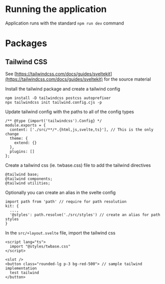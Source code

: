 # Running the application

Application runs with the standard `npm run dev` command

# Packages

## Tailwind CSS

See [https://tailwindcss.com/docs/guides/sveltekit](https://tailwindcss.com/docs/guides/sveltekit) for the source material

Install the tailwind package and create a tailwind config

```
npm install -D tailwindcss postcss autoprefixer
npx tailwindcss init tailwind.config.cjs -p
```

Update tailwind config with the paths to all of the config types

```
/** @type {import('tailwindcss').Config} */
module.exports = {
  content: ['./src/**/*.{html,js,svelte,ts}'], // This is the only change
  theme: {
    extend: {}
  },
  plugins: []
};
```

Create a tailwind css (ie. twbase.css) file to add the tailwind directives

```
@tailwind base;
@tailwind components;
@tailwind utilities;
```

Optionally you can create an alias in the svelte config

```
import path from 'path' // require for path resolution
kit: {
  ...,
  '@styles': path.resolve('./src/styles') // create an alias for path styles
}
```

In the `src/+layout.svelte` file, import the tailwind css

```
<script lang="ts">
  import "@styles/twbase.css"
</script>

<slot />
<button class="rounded-lg p-3 bg-red-500"> // sample tailwind implementation
  test tailwind
</button>
```
